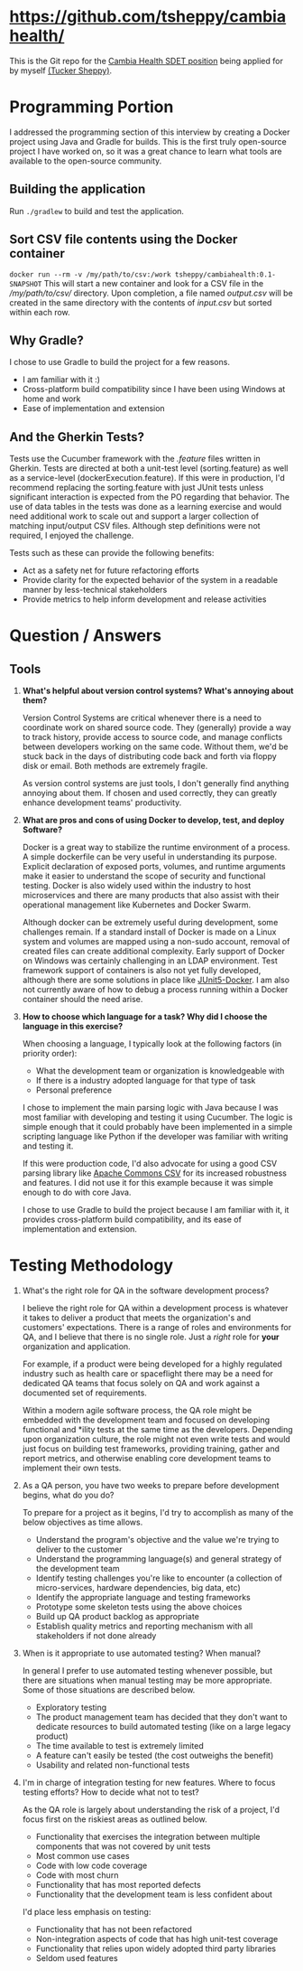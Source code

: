 # https://github.com/tsheppy/cambiahealth/

This is the Git repo for the [Cambia Health SDET position](https://careers-cambiahealth.icims.com/jobs/24078/lead-test-and-software-engineer-%28sdet%29/job) being applied for by myself [(Tucker Sheppy)](https://www.linkedin.com/in/tucker-sheppy/).  

# Programming Portion

I addressed the programming section of this interview by creating a Docker project using Java and Gradle for builds.  This is the first truly open-source project I have worked on, so it was a great chance to learn what tools are available to the open-source community.

## Building the application
Run `./gradlew` to build and test the application.

## Sort CSV file contents using the Docker container
``docker run --rm -v /my/path/to/csv:/work tsheppy/cambiahealth:0.1-SNAPSHOT`` 
This will start a new container and look for a CSV file in the _/my/path/to/csv/_ directory.  Upon completion, a file named _output.csv_ will be created in the same directory with the contents of _input.csv_ but sorted within each row.

## Why Gradle? 
I chose to use Gradle to build the project for a few reasons.
 * I am familiar with it  :)
 * Cross-platform build compatibility since I have been using Windows at home and work
 * Ease of implementation and extension

## And the Gherkin Tests?
Tests use the Cucumber framework with the _.feature_ files written in Gherkin.  Tests are directed at both a unit-test level (sorting.feature) as well as a service-level (dockerExecution.feature).  If this were in production, I'd recommend replacing the sorting.feature with just JUnit tests unless significant interaction is expected from the PO regarding that behavior.  The use of data tables in the tests was done as a learning exercise and would need additional work to scale out and support a larger collection of matching input/output CSV files.  Although step definitions were not required, I enjoyed the challenge.  

Tests such as these can provide the following benefits:

* Act as a safety net for future refactoring efforts
* Provide clarity for the expected behavior of the system in a readable manner by less-technical stakeholders
* Provide metrics to help inform development and release activities

# Question / Answers

## Tools
1. __What's helpful about version control systems?  What's annoying about them?__

    Version Control Systems are critical whenever there is a need to coordinate work on shared source code.  They (generally) provide a way to track history, provide access to source code, and manage conflicts between developers working on the same code.  Without them, we'd be stuck back in the days of distributing code back and forth via floppy disk or email.  Both methods are extremely fragile.

    As version control systems are just tools, I don't generally find anything annoying about them.  If chosen and used correctly, they can greatly enhance development teams' productivity.

2. __What are pros and cons of using Docker to develop, test, and deploy Software?__

    Docker is a great way to stabilize the runtime environment of a process.  A simple dockerfile can be very useful in understanding its purpose.  Explicit declaration of exposed ports, volumes, and runtime arguments make it easier to understand the scope of security and functional testing.  Docker is also widely used within the industry to host microservices and there are many products that also assist with their operational management like Kubernetes and Docker Swarm.
    
    Although docker can be extremely useful during development, some challenges remain.  If a standard install of Docker is made on a Linux system and volumes are mapped using a non-sudo account, removal of created files can create additional complexity.  Early support of Docker on Windows was certainly challenging in an LDAP environment.  Test framework support of containers is also not yet fully developed, although there are some solutions in place like [JUnit5-Docker](https://faustxvi.github.io/junit5-docker/).  I am also not currently aware of how to debug a process running within a Docker container should the need arise.
      
3.  __How to choose which language for a task?  Why did I choose the language in this exercise?__

    When choosing a language, I typically look at the following factors (in priority order):
    * What the development team or organization is knowledgeable with
    * If there is a industry adopted language for that type of task
    * Personal preference
    
    I chose to implement the main parsing logic with Java because I was most familiar with developing and testing it using Cucumber.  The logic is simple enough that it could probably have been implemented in a simple scripting language like Python if the developer was familiar with writing and testing it.

    If this were production code, I'd also advocate for using a good CSV parsing library like [Apache Commons CSV](https://commons.apache.org/proper/commons-csv/) for its increased robustness and features.  I did not use it for this example because it was simple enough to do with core Java.
    
    I chose to use Gradle to build the project because I am familiar with it, it provides cross-platform build compatibility, and its ease of implementation and extension.        

# Testing Methodology
1.  What's the right role for QA in the software development process?
    
    I believe the right role for QA within a development process is whatever it takes to deliver a product that meets the organization's and customers' expectations.  There is a range of roles and environments for QA, and I believe that there is no single role.  Just a _right_ role for __your__ organization and application.  
    
    For example, if a product were being developed for a highly regulated industry such as health care or spaceflight there may be a need for dedicated QA teams that focus solely on QA and work against a documented set of requirements.  
    
    Within a modern agile software process, the QA role might be embedded with the development team and focused on developing functional and *ility tests at the same time as the developers.  Depending upon organization culture, the role might not even write tests and would just focus on building test frameworks, providing training, gather and report metrics, and otherwise enabling core development teams to implement their own tests.
    
2.  As a QA person, you have two weeks to prepare before development begins, what do you do?

    To prepare for a project as it begins, I'd try to accomplish as many of the below objectives as time allows.
    * Understand the program's objective and the value we're trying to deliver to the customer
    * Understand the programming language(s) and general strategy of the development team
    * Identify testing challenges you're like to encounter (a collection of micro-services, hardware dependencies, big data, etc)
    * Identify the appropriate language and testing frameworks
    * Prototype some skeleton tests using the above choices
    * Build up QA product backlog as appropriate  
    * Establish quality metrics and reporting mechanism with all stakeholders if not done already
    
3.  When is it appropriate to use automated testing?  When manual?

    In general I prefer to use automated testing whenever possible, but there are situations when manual testing may be more appropriate.  Some of those situations are described below.
    * Exploratory testing
    * The product management team has decided that they don't want to dedicate resources to build automated testing (like on a large legacy product)
    * The time available to test is extremely limited
    * A feature can't easily be tested (the cost outweighs the benefit)
    * Usability and related non-functional tests
    
4. I'm in charge of integration testing for new features.  Where to focus testing efforts?  How to decide what not to test?

    As the QA role is largely about understanding the risk of a project, I'd focus first on the riskiest areas as outlined below.
    * Functionality that exercises the integration between multiple components that was not covered by unit tests
    * Most common use cases
    * Code with low code coverage
    * Code with most churn
    * Functionality that has most reported defects
    * Functionality that the development team is less confident about 
    
    I'd place less emphasis on testing:
    * Functionality that has not been refactored
    * Non-integration aspects of code that has high unit-test coverage
    * Functionality that relies upon widely adopted third party libraries
    * Seldom used features

